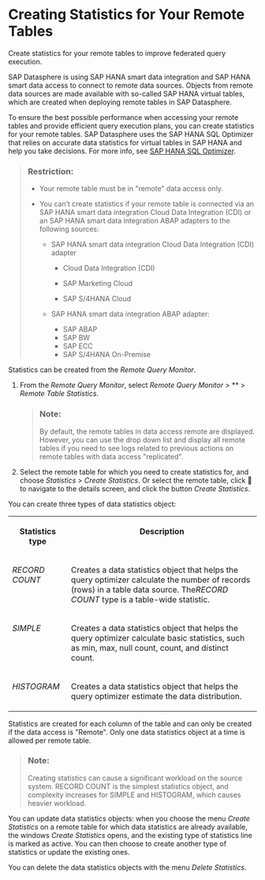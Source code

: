 <!-- loioe4120bbb98e44994aa1e0b32ff3f209d -->

<link rel="stylesheet" type="text/css" href="../css/sap-icons.css"/>

# Creating Statistics for Your Remote Tables

Create statistics for your remote tables to improve federated query execution.

SAP Datasphere is using SAP HANA smart data integration and SAP HANA smart data access to connect to remote data sources. Objects from remote data sources are made available with so-called SAP HANA virtual tables, which are created when deploying remote tables in SAP Datasphere.

To ensure the best possible performance when accessing your remote tables and provide efficient query execution plans, you can create statistics for your remote tables. SAP Datasphere uses the SAP HANA SQL Optimizer that relies on accurate data statistics for virtual tables in SAP HANA and help you take decisions. For more info, see [SAP HANA SQL Optimizer](https://help.sap.com/viewer/9de0171a6027400bb3b9bee385222eff/latest/en-US/d2948cc2209a407ea2b686c29e72ca50.html).

> ### Restriction:  
> -   Your remote table must be in "remote" data access only.
> 
> -   You can’t create statistics if your remote table is connected via an SAP HANA smart data integration Cloud Data Integration \(CDI\) or an SAP HANA smart data integration ABAP adapters to the following sources:
>     -   SAP HANA smart data integration Cloud Data Integration \(CDI\) adapter
>         -   Cloud Data Integration \(CDI\)
> 
>         -   SAP Marketing Cloud
>         -   SAP S/4HANA Cloud
> 
>     -   SAP HANA smart data integration ABAP adapter:
>         -   SAP ABAP
>         -   SAP BW
>         -   SAP ECC
>         -   SAP S/4HANA On-Premise

Statistics can be created from the *Remote Query Monitor*.

1.  From the *Remote Query Monitor*, select *Remote Query Monitor* \> ** \> *Remote Table Statistics*.

    > ### Note:  
    > By default, the remote tables in data access remote are displayed. However, you can use the drop down list and display all remote tables if you need to see logs related to previous actions on remote tables with data access "replicated".

2.  Select the remote table for which you need to create statistics for, and choose *Statistics* \> *Create Statistics*. Or select the remote table, click <span class="FPA-icons"></span> to navigate to the details screen, and click the button *Create Statistics*.

You can create three types of data statistics object:


<table>
<tr>
<th valign="top">

Statistics type



</th>
<th valign="top">

Description



</th>
</tr>
<tr>
<td valign="top">

*RECORD COUNT*



</td>
<td valign="top">

Creates a data statistics object that helps the query optimizer calculate the number of records \(rows\) in a table data source. The*RECORD COUNT* type is a table-wide statistic.



</td>
</tr>
<tr>
<td valign="top">

*SIMPLE*



</td>
<td valign="top">

Creates a data statistics object that helps the query optimizer calculate basic statistics, such as min, max, null count, count, and distinct count.



</td>
</tr>
<tr>
<td valign="top">

*HISTOGRAM*



</td>
<td valign="top">

Creates a data statistics object that helps the query optimizer estimate the data distribution.



</td>
</tr>
</table>

Statistics are created for each column of the table and can only be created if the data access is "Remote". Only one data statistics object at a time is allowed per remote table.

> ### Note:  
> Creating statistics can cause a significant workload on the source system. RECORD COUNT is the simplest statistics object, and complexity increases for SIMPLE and HISTOGRAM, which causes heavier workload.

You can update data statistics objects: when you choose the menu *Create Statistics* on a remote table for which data statistics are already available, the windows *Create Statistics* opens, and the existing type of statistics line is marked as active. You can then choose to create another type of statistics or update the existing ones.

You can delete the data statistics objects with the menu *Delete Statistics*.

